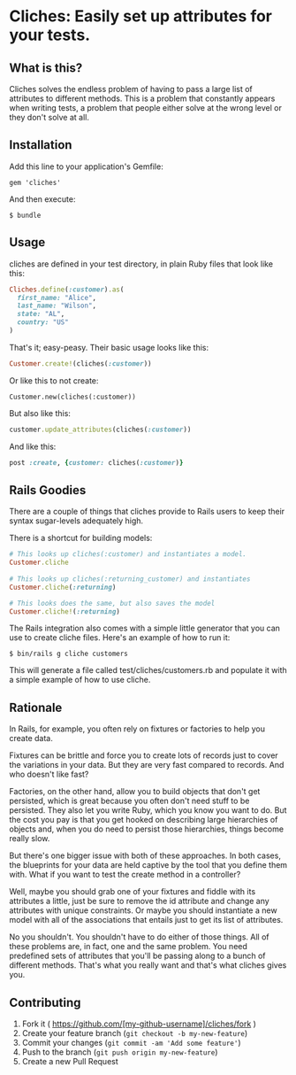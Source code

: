 # Cliches: Easily set up attributes for your tests.

## What is this?

Cliches solves the endless problem of having to pass a large list
of attributes to different methods. This is a problem that constantly 
appears when writing tests, a problem that people either solve at the 
wrong level or they don't solve at all.


## Installation

Add this line to your application's Gemfile:

    gem 'cliches'

And then execute:

    $ bundle


## Usage

cliches are defined in your test directory, in plain Ruby files that
look like this:

```ruby
Cliches.define(:customer).as(
  first_name: "Alice",
  last_name: "Wilson",
  state: "AL",
  country: "US"
)
```

That's it; easy-peasy. Their basic usage looks like this:

```ruby
Customer.create!(cliches(:customer))
```

Or like this to not create:
```
Customer.new(cliches(:customer))
```

But also like this:
```ruby
customer.update_attributes(cliches(:customer))
```

And like this:
```ruby
post :create, {customer: cliches(:customer)}
```


## Rails Goodies
There are a couple of things that cliches provide to Rails users to
keep their syntax sugar-levels adequately high.
 
There is a shortcut for building models:

```ruby
# This looks up cliches(:customer) and instantiates a model.
Customer.cliche
 
# This looks up cliches(:returning_customer) and instantiates
Customer.cliche(:returning)

# This looks does the same, but also saves the model
Customer.cliche!(:returning)
```

The Rails integration also comes with a simple little generator that
 you can use to create cliche files. Here's an example of how to run it:

    $ bin/rails g cliche customers
    
This will generate a file called test/cliches/customers.rb and populate
it with a simple example of how to use cliche.

## Rationale

In Rails, for example, you often rely on fixtures or factories to help 
you create data. 

Fixtures can be brittle and force you to create lots of records just 
to cover the variations in your data. But they are very fast compared
to records. And who doesn't like fast?
 
Factories, on the other hand, allow you to build objects that don't
get persisted, which is great because you often don't need stuff to be
persisted. They also let you write Ruby, which you know you want to do.
But the cost you pay is that you get hooked on describing large
hierarchies of objects and, when you do need to persist those hierarchies, 
things become really slow.

But there's one bigger issue with both of these approaches. In both 
cases, the blueprints for your data are held captive by the tool that
you define them with. What if you want to test the create method in
a controller? 

Well, maybe you should grab one of your fixtures and fiddle with its
attributes a little, just be sure to remove the id attribute and change
any attributes with unique constraints. Or maybe you should instantiate
a new model with all of the associations that entails just to get its
list of attributes.

No you shouldn't. You shouldn't have to do either of those things.
All of these problems are, in fact, one and the same problem. You need
predefined sets of attributes that you'll be passing along to a bunch
 of different methods. That's what you really want and that's what 
 cliches gives you.


## Contributing

1. Fork it ( https://github.com/[my-github-username]/cliches/fork )
2. Create your feature branch (`git checkout -b my-new-feature`)
3. Commit your changes (`git commit -am 'Add some feature'`)
4. Push to the branch (`git push origin my-new-feature`)
5. Create a new Pull Request
